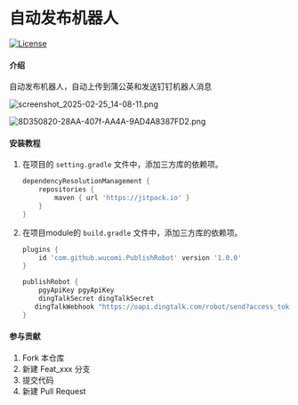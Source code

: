 # 自动发布机器人

[![License](https://img.shields.io/badge/License-Apache%202.0-blue.svg)](https://opensource.org/licenses/Apache-2.0)

#### 介绍

自动发布机器人，自动上传到蒲公英和发送钉钉机器人消息

![screenshot_2025-02-25_14-08-11.png](https://s2.loli.net/2025/02/25/Nsm8eHfZxzGrE7K.png)

![8D350820-28AA-407f-AA4A-9AD4A8387FD2.png](https://s2.loli.net/2025/02/25/bRfZ7TSu9jxKJ5a.png)

#### 安装教程

1. 在项目的 `setting.gradle` 文件中，添加三方库的依赖项。

    ```groovy
    dependencyResolutionManagement {
        repositories {
            maven { url 'https://jitpack.io' }
        }
    }
    ```

2. 在项目module的 `build.gradle` 文件中，添加三方库的依赖项。

    ```groovy
    plugins {
        id 'com.github.wucomi.PublishRobot' version '1.0.0'
    }
    
    publishRobot {
        pgyApiKey pgyApiKey
        dingTalkSecret dingTalkSecret
       dingTalkWebhook "https://oapi.dingtalk.com/robot/send?access_token=$dingTalkToken"
    }
    ```

#### 参与贡献

1.  Fork 本仓库
2.  新建 Feat_xxx 分支
3.  提交代码
4.  新建 Pull Request
